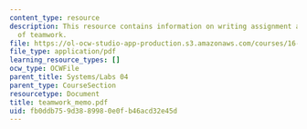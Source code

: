 ```yaml
---
content_type: resource
description: This resource contains information on writing assignment addressing issues
  of teamwork.
file: https://ol-ocw-studio-app-production.s3.amazonaws.com/courses/16-01-unified-engineering-i-ii-iii-iv-fall-2005-spring-2006/fb0ddb759d3889980e0fb46acd32e45d_teamwork_memo.pdf
file_type: application/pdf
learning_resource_types: []
ocw_type: OCWFile
parent_title: Systems/Labs 04
parent_type: CourseSection
resourcetype: Document
title: teamwork_memo.pdf
uid: fb0ddb75-9d38-8998-0e0f-b46acd32e45d
---
```

